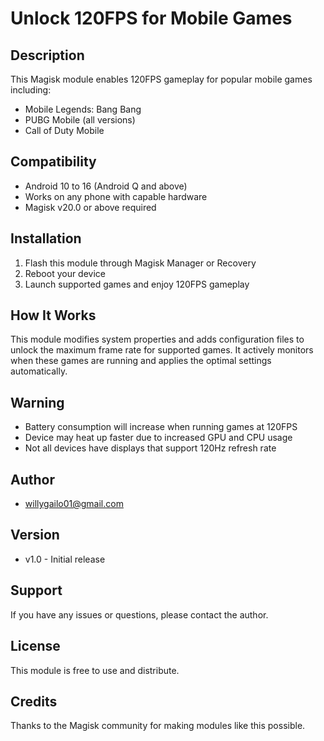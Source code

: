 # Unlock 120FPS for Mobile Games

## Description
This Magisk module enables 120FPS gameplay for popular mobile games including:
- Mobile Legends: Bang Bang
- PUBG Mobile (all versions)
- Call of Duty Mobile

## Compatibility
- Android 10 to 16 (Android Q and above)
- Works on any phone with capable hardware
- Magisk v20.0 or above required

## Installation
1. Flash this module through Magisk Manager or Recovery
2. Reboot your device
3. Launch supported games and enjoy 120FPS gameplay

## How It Works
This module modifies system properties and adds configuration files to unlock the maximum frame rate for supported games. It actively monitors when these games are running and applies the optimal settings automatically.

## Warning
- Battery consumption will increase when running games at 120FPS
- Device may heat up faster due to increased GPU and CPU usage
- Not all devices have displays that support 120Hz refresh rate

## Author
- willygailo01@gmail.com

## Version
- v1.0 - Initial release

## Support
If you have any issues or questions, please contact the author.

## License
This module is free to use and distribute.

## Credits
Thanks to the Magisk community for making modules like this possible. 
